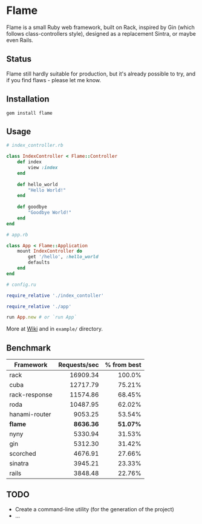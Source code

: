 # Flame

Flame is a small Ruby web framework, built on Rack,
inspired by Gin (which follows class-controllers style),
designed as a replacement Sintra, or maybe even Rails.

## Status

Flame still hardly suitable for production, but it's already possible to try,
and if you find flaws - please let me know.

## Installation

```
gem install flame
```

## Usage

```ruby
# index_controller.rb

class IndexController < Flame::Controller
    def index
        view :index
    end
    
    def hello_world
        "Hello World!"
    end
    
    def goodbye
        "Goodbye World!"
    end
end

# app.rb

class App < Flame::Application
    mount IndexController do
        get '/hello', :hello_world
        defaults
    end
end

# config.ru

require_relative './index_contoller'

require_relative './app'

run App.new # or `run App`
```

More at [Wiki](https://github.com/AlexWayfer/flame/wiki) and in `example/` directory.

## Benchmark

| Framework            | Requests/sec | % from best |
| -------------------- | -----------: | ----------: |
| rack                 |     16909.34 |      100.0% |
| cuba                 |     12717.79 |      75.21% |
| rack-response        |     11574.86 |      68.45% |
| roda                 |     10487.95 |      62.02% |
| hanami-router        |      9053.25 |      53.54% |
| **flame**            |  **8636.36** |  **51.07%** |
| nyny                 |      5330.94 |      31.53% |
| gin                  |      5312.30 |      31.42% |
| scorched             |      4676.91 |      27.66% |
| sinatra              |      3945.21 |      23.33% |
| rails                |      3848.48 |      22.76% |

## TODO

* Create a command-line utility (for the generation of the project)
* ...
